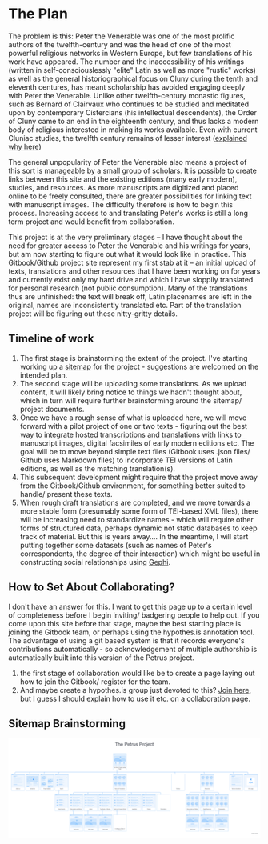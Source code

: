 # The Plan

The problem is this: Peter the Venerable was one of the most prolific authors of the twelfth-century and was the head of one of the most powerful religious networks in Western Europe, but few translations of his work have appeared. The number and the inaccessibility of his writings (written in self-consciouslessly "elite" Latin as well as more "rustic" works) as well as the general historiographical focus on Cluny during the tenth and eleventh centures, has meant scholarship has avoided engaging deeply with Peter the Venerable. Unlike other twelfth-century monastic figures, such as Bernard of Clairvaux who continues to be studied and meditated upon by contemporary Cistercians (his intellectual descendents), the Order of Cluny came to an end in the eighteenth century, and thus lacks a modern body of religious  interested in making its works available. Even with current Cluniac studies, the twelfth century remains of lesser interest ([explained why here](resources/a-historiographical-note-on-reconstructing-the-twelfth-century-ecclesia-cluniacensis.md))

The general unpopularity of Peter the Venerable also means a project of this sort is manageable by a small group of scholars. It is possible to create links between this site and the existing editions (many early modern), studies, and resources. As more manuscripts are digitized and placed online to be freely consulted, there are greater possibilities for linking text with manuscript images. The difficulty therefore is how to begin this process. Increasing access to and translating Peter's works is still a long term project and would benefit from collaboration.&#x20;

This project is at the very preliminary stages – I have thought about the need for greater access to Peter the Venerable and his writings for years, but am now starting to figure out what it would look like in practice. This Gitbook/Github project site represent my first stab at it – an initial upload of texts, translations and other resources that I have been working on for years and currently exist only my hard drive and which I have sloppily translated for personal research (not public consumption). Many of the translations thus are unfinished: the text will break off, Latin placenames are left in the original, names are inconsistently translated etc. Part of the translation project will be figuring out these nitty-gritty details. &#x20;

## Timeline of work

1. The first stage is brainstorming the extent of the project. I've starting working up a [sitemap](https://app.flowmapp.com/share/projects/61880/sitemap/61880s) for the project - suggestions are welcomed on the intended plan.&#x20;
2. The second stage will be uploading some translations. As we upload content, it will likely bring notice to things we hadn't thought about, which in turn will require further brainstorming around the sitemap/ project documents.&#x20;
3. Once we have a rough sense of what is uploaded here, we will move forward with a pilot project of one or two texts - figuring out the best way to integrate hosted transcriptions and translations with links to manuscript images, digital facsimiles of early modern editions etc. The goal will be to move beyond simple text files (Gitbook uses .json files/ Github uses Markdown files) to incorporate TEI versions of Latin editions, as well as the matching translation(s).
4. This subsequent development might require that the project move away from the Gitbook/Github environment, for something better suited to handle/ present these texts.&#x20;
5. When rough draft translations are completed, and we move towards a more stable form (presumably some form of TEI-based XML files), there will be increasing need to standardize names - which will require other forms of structured data, perhaps dynamic not static databases to keep track of material. But this is years away.... In the meantime, I will start putting together some datasets (such as names of Peter's correspondents, the degree of their interaction) which might be useful in constructing social relationships using [Gephi](https://gephi.org).

## How to Set About Collaborating?

I don't have an answer for this. I want to get this page up to a certain level of completeness before I begin inviting/ badgering people to help out. If you come upon this site before that stage, maybe the best starting place is joining the Gitbook team, or perhaps using the hypothes.is annotation tool. The advantage of using a git based system is that it records everyone's contributions automatically - so acknowledgement of multiple authorship is automatically built into this version of the Petrus project.&#x20;

1. the first stage of collaboration would like be to create a page laying out how to join the Gitbook/ register for the team.&#x20;
2. And maybe create a hypothes.is group just devoted to this? [Join here](https://hypothes.is/groups/jXRVzdjx/the-petrus-project), but I guess I should explain how to use it etc. on a collaboration page.&#x20;

## Sitemap Brainstorming

![Future plans for the Petrus Project](.gitbook/assets/export.png)

